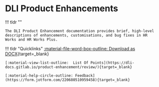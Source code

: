 # DLI Product Enhancements

!!! tldr ""

    The DLI Product Enhancement documentation provides brief, high-level descriptions of enhancements, customisations, and bug fixes in HR Works and HR Works Plus.


!!! tldr "Quicklinks"
    [:material-file-word-box-outline:  Download as DOCX](dli-product-enhancement-guide.docx){target=_blank}

    [:material-view-list-outline:  List Of Points](https://dli-docs.gitlab.io/product-enhancement/review/){target=_blank}

    [:material-help-circle-outline: Feedback](https://form.jotform.com/220680510959458){target=_blank}


<!-- **Quicklinks**

| [Download as DOCX](dli-product-enhancement-guide.docx){target=_blank} :fontawesome-regular-file-word: | [View as single page](product-enhancement-full.md){target=_blank} :fontawesome-regular-file: |

| [Feedback](https://form.jotform.com/220680510959458){target=_blank} | [Site Navigation](site-navigation.md){target=_blank} |
 -->






	


<!-- **Templates**: 
| [User stories](templates#user-stories){target=_blank} 
| [Plant UML- Diagrams](templates#plant-uml-uml-diagrams){target=_blank} 
| [Issues & features templates](templates#issue-template){target=_blank} -->

     
<!-- <table id="example" class="mdl-data-table" style="width:100%">  
<thead><tr><th>Name</th><th>Offices</th></tr></thead>
  <tbody>
    <tr><td>Tiger Nixon</td><td>Edinburgh</td></tr>
    <tr><td>Garrett Winters</td><td>Tokyo</td></tr>
    <tr><td>Ashton Cox</td><td>San Francisco</td></tr>
    <tr><td>Cedric Kelly</td><td>Edinburgh</td></tr>
    <tr><td>Airi Satou</td><td>Tokyo</td></tr>
  </tbody>
</table> -->













